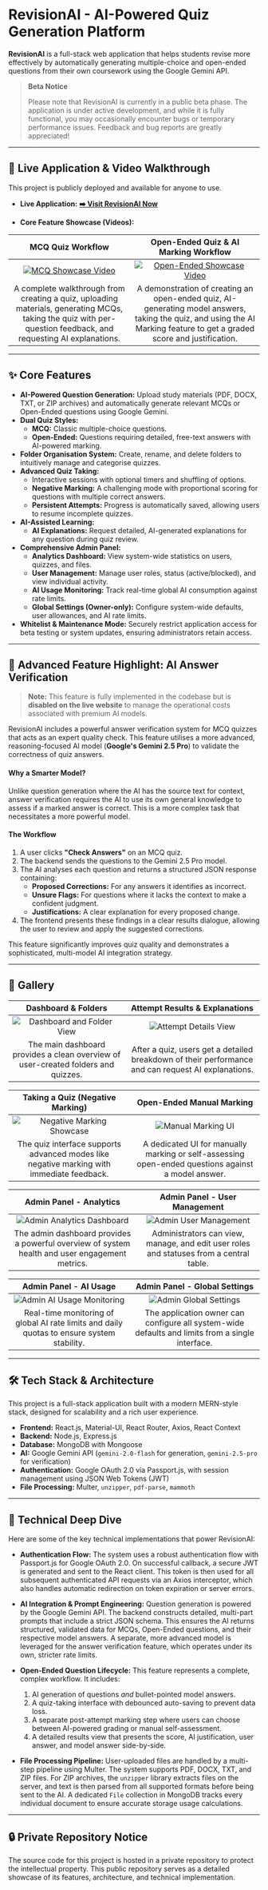 # RevisionAI - AI-Powered Quiz Generation Platform

**RevisionAI** is a full-stack web application that helps students revise more effectively by automatically generating multiple-choice and open-ended questions from their own coursework using the Google Gemini API.

> **Beta Notice**
>
> Please note that RevisionAI is currently in a public beta phase. The application is under active development, and while it is fully functional, you may occasionally encounter bugs or temporary performance issues. Feedback and bug reports are greatly appreciated!

---

## 🚀 Live Application & Video Walkthrough

This project is publicly deployed and available for anyone to use.

*   **Live Application:** **[➡️ Visit RevisionAI Now](https://revisionai.justlearning.net/)**

*   **Core Feature Showcase (Videos):**

| MCQ Quiz Workflow | Open-Ended Quiz & AI Marking Workflow |
| :----------------------------------------------------------: | :------------------------------------------------------------------: |
| [![MCQ Showcase Video](assets/mcq-thumbnail.png)](assets/MCQ-showcase.mp4) | [![Open-Ended Showcase Video](assets/open-ended-thumbnail.png)](assets/open-ended-showcase.mp4) |
| A complete walkthrough from creating a quiz, uploading materials, generating MCQs, taking the quiz with per-question feedback, and requesting AI explanations. | A demonstration of creating an open-ended quiz, AI-generating model answers, taking the quiz, and using the AI Marking feature to get a graded score and justification. |

---

## ✨ Core Features

*   **AI-Powered Question Generation:** Upload study materials (PDF, DOCX, TXT, or ZIP archives) and automatically generate relevant MCQs or Open-Ended questions using Google Gemini.
*   **Dual Quiz Styles:**
    *   **MCQ:** Classic multiple-choice questions.
    *   **Open-Ended:** Questions requiring detailed, free-text answers with AI-powered marking.
*   **Folder Organisation System:** Create, rename, and delete folders to intuitively manage and categorise quizzes.
*   **Advanced Quiz Taking:**
    *   Interactive sessions with optional timers and shuffling of options.
    *   **Negative Marking:** A challenging mode with proportional scoring for questions with multiple correct answers.
    *   **Persistent Attempts:** Progress is automatically saved, allowing users to resume incomplete quizzes.
*   **AI-Assisted Learning:**
    *   **AI Explanations:** Request detailed, AI-generated explanations for any question during quiz review.
*   **Comprehensive Admin Panel:**
    *   **Analytics Dashboard:** View system-wide statistics on users, quizzes, and files.
    *   **User Management:** Manage user roles, status (active/blocked), and view individual activity.
    *   **AI Usage Monitoring:** Track real-time global AI consumption against rate limits.
    *   **Global Settings (Owner-only):** Configure system-wide defaults, user allowances, and AI rate limits.
*   **Whitelist & Maintenance Mode:** Securely restrict application access for beta testing or system updates, ensuring administrators retain access.

---

## 💎 Advanced Feature Highlight: AI Answer Verification

> **Note:** This feature is fully implemented in the codebase but is **disabled on the live website** to manage the operational costs associated with premium AI models.

RevisionAI includes a powerful answer verification system for MCQ quizzes that acts as an expert quality check. This feature utilises a more advanced, reasoning-focused AI model (**Google's Gemini 2.5 Pro**) to validate the correctness of quiz answers.

#### Why a Smarter Model?
Unlike question generation where the AI has the source text for context, answer verification requires the AI to use its own general knowledge to assess if a marked answer is correct. This is a more complex task that necessitates a more powerful model.

#### The Workflow
1.  A user clicks **"Check Answers"** on an MCQ quiz.
2.  The backend sends the questions to the Gemini 2.5 Pro model.
3.  The AI analyses each question and returns a structured JSON response containing:
    *   **Proposed Corrections:** For any answers it identifies as incorrect.
    *   **Unsure Flags:** For questions where it lacks the context to make a confident judgment.
    *   **Justifications:** A clear explanation for every proposed change.
4.  The frontend presents these findings in a clear results dialogue, allowing the user to review and apply the suggested corrections.

This feature significantly improves quiz quality and demonstrates a sophisticated, multi-model AI integration strategy.

---

## 📸 Gallery

| Dashboard & Folders | Attempt Results & Explanations |
| :---: | :---: |
| ![Dashboard and Folder View](assets/folders.png) | ![Attempt Details View](assets/attempts-details.png) |
| The main dashboard provides a clean overview of user-created folders and quizzes. | After a quiz, users get a detailed breakdown of their performance and can request AI explanations. |

| Taking a Quiz (Negative Marking) | Open-Ended Manual Marking |
| :---: | :---: |
| ![Negative Marking Showcase](assets/negative-marking-showcase.png) | ![Manual Marking UI](assets/open-ended-manual-marking.png) |
| The quiz interface supports advanced modes like negative marking with immediate feedback. | A dedicated UI for manually marking or self-assessing open-ended questions against a model answer. |

| Admin Panel - Analytics | Admin Panel - User Management |
| :---: | :---: |
| ![Admin Analytics Dashboard](assets/admin-panel-analytics.png) | ![Admin User Management](assets/admin-panel-user-management.png) |
| The admin dashboard provides a powerful overview of system health and user engagement metrics. | Administrators can view, manage, and edit user roles and statuses from a central table. |

| Admin Panel - AI Usage | Admin Panel - Global Settings |
| :---: | :---: |
| ![Admin AI Usage Monitoring](assets/admin-panel-ai-usage-monitoring.png) | ![Admin Global Settings](assets/admin-panel-global-settings.png) |
| Real-time monitoring of global AI rate limits and daily quotas to ensure system stability. | The application owner can configure all system-wide defaults and limits from a single interface. |

---

## 🛠️ Tech Stack & Architecture

This project is a full-stack application built with a modern MERN-style stack, designed for scalability and a rich user experience.

*   **Frontend:** React.js, Material-UI, React Router, Axios, React Context
*   **Backend:** Node.js, Express.js
*   **Database:** MongoDB with Mongoose
*   **AI:** Google Gemini API (`gemini-2.0-flash` for generation, `gemini-2.5-pro` for verification)
*   **Authentication:** Google OAuth 2.0 via Passport.js, with session management using JSON Web Tokens (JWT)
*   **File Processing:** Multer, `unzipper`, `pdf-parse`, `mammoth`

---

## 🔧 Technical Deep Dive

Here are some of the key technical implementations that power RevisionAI:

*   **Authentication Flow:** The system uses a robust authentication flow with Passport.js for Google OAuth 2.0. On successful callback, a secure JWT is generated and sent to the React client. This token is then used for all subsequent authenticated API requests via an Axios interceptor, which also handles automatic redirection on token expiration or server errors.

*   **AI Integration & Prompt Engineering:** Question generation is powered by the Google Gemini API. The backend constructs detailed, multi-part prompts that include a strict JSON schema. This ensures the AI returns structured, validated data for MCQs, Open-Ended questions, and their respective model answers. A separate, more advanced model is leveraged for the answer verification feature, which operates under its own, stricter rate limits.

*   **Open-Ended Question Lifecycle:** This feature represents a complete, complex workflow. It includes:
    1.  AI generation of questions *and* bullet-pointed model answers.
    2.  A quiz-taking interface with debounced auto-saving to prevent data loss.
    3.  A separate post-attempt marking step where users can choose between AI-powered grading or manual self-assessment.
    4.  A detailed results view that presents the score, AI justification, user answer, and model answer side-by-side.

*   **File Processing Pipeline:** User-uploaded files are handled by a multi-step pipeline using Multer. The system supports PDF, DOCX, TXT, and ZIP files. For ZIP archives, the `unzipper` library extracts files on the server, and text is then parsed from all supported formats before being sent to the AI. A dedicated `File` collection in MongoDB tracks every individual document to ensure accurate storage usage calculations.

---

## 🔒 Private Repository Notice

The source code for this project is hosted in a private repository to protect the intellectual property. This public repository serves as a detailed showcase of its features, architecture, and technical implementation.
